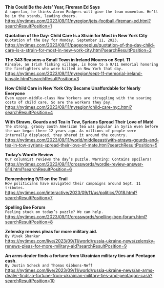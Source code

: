 **This Could Be the Jets’ Year, Fireman Ed Says**\
`A superfan, he thinks Aaron Rodgers will give the team momentum. He’ll be in the stands, leading cheers.`\
https://nytimes.com/2023/09/11/nyregion/jets-football-fireman-ed.html?searchResultPosition=1

**Quotation of the Day: Child Care Is a Strain for Most in New York City**\
`Quotation of the Day for Monday, September 11, 2023.`\
https://nytimes.com/2023/09/11/pageoneplus/quotation-of-the-day-child-care-is-a-strain-for-most-in-new-york-city.html?searchResultPosition=2

**The 343 Reasons a Small Town in Ireland Mourns on Sept. 11**\
`Kinsale, an Irish fishing village, is home to a 9/11 memorial honoring the firefighters who were killed in New York that day.`\
https://nytimes.com/2023/09/11/nyregion/sept-11-memorial-ireland-kinsale.html?searchResultPosition=3

**How Child Care in New York City Became Unaffordable for Nearly Everyone**\
`Even upper-middle-class New Yorkers are struggling with the soaring costs of child care. So are the workers they pay.`\
https://nytimes.com/2023/09/11/nyregion/child-care-nyc.html?searchResultPosition=4

**With Straws, Gourds and Tea in Tow, Syrians Spread Their Love of Maté**\
`The strong, grassy South American tea was popular in Syria even before the war began there 12 years ago. As millions of people were internally displaced, they shared it around the country.`\
https://nytimes.com/2023/09/11/world/middleeast/with-straws-gourds-and-tea-in-tow-syrians-spread-their-love-of-mate.html?searchResultPosition=5

**Today’s Wordle Review**\
`Our columnist reviews the day’s puzzle. Warning: Contains spoilers!`\
https://nytimes.com/2023/09/11/crosswords/wordle-review-answer-814.html?searchResultPosition=6

**Remembering 9/11 on the Trail**\
`How politicians have navigated their campaigns around Sept. 11 tributes.`\
https://nytimes.com/interactive/2023/09/11/us/politics/7018.html?searchResultPosition=7

**Spelling Bee Forum**\
`Feeling stuck on today’s puzzle? We can help.`\
https://nytimes.com/2023/09/11/crosswords/spelling-bee-forum.html?searchResultPosition=8

**Zelensky renews pleas for more military aid.**\
`By Vivek Shankar`\
https://nytimes.com/live/2023/09/11/world/russia-ukraine-news/zelensky-renews-pleas-for-more-military-aid?searchResultPosition=9

**An arms dealer finds a fortune from Ukrainian military ties and Pentagon cash.**\
`By Justin Scheck and Thomas Gibbons-Neff`\
https://nytimes.com/live/2023/09/11/world/russia-ukraine-news/an-arms-dealer-finds-a-fortune-from-ukrainian-military-ties-and-pentagon-cash?searchResultPosition=10

